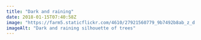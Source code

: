 ```yaml
---
title: "Dark and raining"
date: 2018-01-15T07:40:58Z
image: "https://farm5.staticflickr.com/4610/27921560779_9b7492b8ab_z_d.jpg"
imageAlt: "Dark and raining silhouette of trees"
---
```

